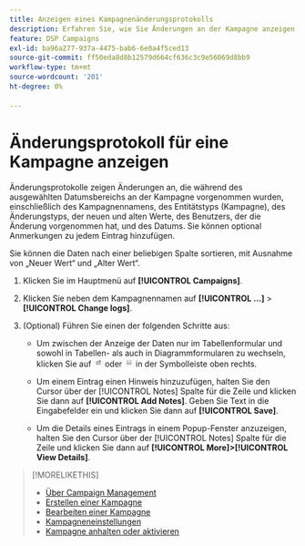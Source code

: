 ```yaml
---
title: Anzeigen eines Kampagnenänderungsprotokolls
description: Erfahren Sie, wie Sie Änderungen an der Kampagne anzeigen.
feature: DSP Campaigns
exl-id: ba96a277-937a-4475-bab6-6e0a4f5ced13
source-git-commit: ff50eda8d8b12579d664cf636c3c9e56069d8bb9
workflow-type: tm+mt
source-wordcount: '201'
ht-degree: 0%

---
```


# Änderungsprotokoll für eine Kampagne anzeigen

Änderungsprotokolle zeigen Änderungen an, die während des ausgewählten Datumsbereichs an der Kampagne vorgenommen wurden, einschließlich des Kampagnennamens, des Entitätstyps (Kampagne), des Änderungstyps, der neuen und alten Werte, des Benutzers, der die Änderung vorgenommen hat, und des Datums. Sie können optional Anmerkungen zu jedem Eintrag hinzufügen.

Sie können die Daten nach einer beliebigen Spalte sortieren, mit Ausnahme von „Neuer Wert“ und „Alter Wert“.

1. Klicken Sie im Hauptmenü auf **[!UICONTROL Campaigns]**.

1. Klicken Sie neben dem Kampagnennamen auf **[!UICONTROL ...]** > **[!UICONTROL Change logs]**.

1. (Optional) Führen Sie einen der folgenden Schritte aus:

   * Um zwischen der Anzeige der Daten nur im Tabellenformular und sowohl in Tabellen- als auch in Diagrammformularen zu wechseln, klicken Sie auf ![Tabellen- und Diagrammansicht](/help/dsp/assets/table-plus-chart-view.png "Tabelle und Diagrammansicht") oder ![Tabellenansicht](/help/dsp/assets/table-view.png "Tabellenansicht") in der Symbolleiste oben rechts.

   * Um einem Eintrag einen Hinweis hinzuzufügen, halten Sie den Cursor über der [!UICONTROL Notes] Spalte für die Zeile und klicken Sie dann auf **[!UICONTROL Add Notes]**. Geben Sie Text in die Eingabefelder ein und klicken Sie dann auf **[!UICONTROL Save]**.

   * Um die Details eines Eintrags in einem Popup-Fenster anzuzeigen, halten Sie den Cursor über der [!UICONTROL Notes] Spalte für die Zeile und klicken Sie dann auf **[!UICONTROL More]>[!UICONTROL View Details]**.

>[!MORELIKETHIS]
>
>* [Über Campaign Management](campaign-about.md)
>* [Erstellen einer Kampagne](campaign-create.md)
>* [Bearbeiten einer Kampagne](campaign-edit.md)
>* [Kampagneneinstellungen](campaign-settings.md)
>* [Kampagne anhalten oder aktivieren](campaign-pause-activate.md)
